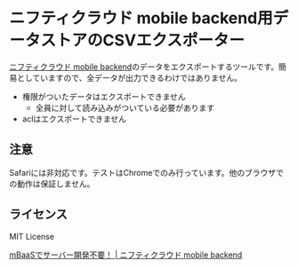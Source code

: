 # ニフティクラウド mobile backend用データストアのCSVエクスポーター

[ニフティクラウド mobile backend](http://mb.cloud.nifty.com/)のデータをエクスポートするツールです。簡易としていますので、全データが出力できるわけではありません。

- 権限がついたデータはエクスポートできません
  - 全員に対して読み込みがついている必要があります
- aclはエクスポートできません

## 注意

Safariには非対応です。テストはChromeでのみ行っています。他のブラウザでの動作は保証しません。

## ライセンス

MIT License


[mBaaSでサーバー開発不要！ | ニフティクラウド mobile backend](http://mb.cloud.nifty.com/)
